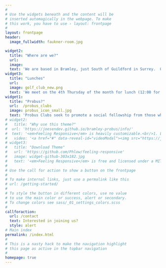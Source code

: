 ```yaml
---
#
# Use the widgets beneath and the content will be
# inserted automagically in the webpage. To make
# this work, you have to use › layout: frontpage
#
layout: frontpage
header:
  image_fullwidth: faukner-room.jpg

widget2:
  title: "Where are we?"
  url: 
  image: 
  text: 'We are based in Bramley, just South of Guildford in Surrey.  Our membership is predominantly from Bramley, Wonersh, Shamley Green, Shalford, and Grafham; although some members come from much further afield.  '
widget3:
  title: "Lunches"
  url: 
  image: golf_club_new.png
  text: 'We meet on the 4th Thursday of the month for lunch (12:00 for 12:30) at <a href="https://www.bramleygolfclub.co.uk/">Bramley Golf Club</a>.   In the winter months the lunch is followed by a speaker.<br><br>Some lunches (e.g. summer BBQ and Christmas) are deemed to be special in that members are actively encouraged to invite a partner and/or guest'
widget1:
  title: "Probus?"
  url:  /probus_clubs
  image: probus_icon_small.jpg
  text: 'Probus Clubs seek to promote a social fellowship from those who are semi or fully retired from business or professional careers.'
# widget2:
#   title: "Why use this theme?"
#  url: 'https://joesendev.github.io/bramley-probus/info/'
#  text: '<em>Feeling Responsive</em> is heavily customizable.<br/>1. Language-Support :)<br/>2. Optimized for speed and it&#39;s responsive.<br/>3. Built on <a href="http://foundation.zurb.com/">Foundation Framework</a>.<br/>4. Seven different # # Headers.<br/>5. Customizable navigation, footer,...'
#   video: '<a href="#" data-reveal-id="videoModal"><img src="https://joesendev.github.io/bramley-probus/images/start-video-feeling-responsive-302x182.jpg" width="302" height="182" alt=""/></a>'
# widget3:
#   title: "Download Theme"
#   url: 'https://github.com/Phlow/feeling-responsive'
#   image: widget-github-303x182.jpg
#   text: '<em>Feeling Responsive</em> is free and licensed under a MIT License. Make it your own and start building. The code is well-documented and explains you how it works.'
#
# Use the call for action to show a button on the frontpage
#
# To make internal links, just use a permalink like this
# url: /getting-started/
#
# To style the button in different colors, use no value
# to use the main color or success, alert or secondary.
# To change colors see sass/_01_settings_colors.scss
#
callforaction:  
  url: /contact
  text: Interested in joining us?
  style: alert
# Main index  
permalink: /index.html
#
# This is a nasty hack to make the navigation highlight
# this page as active in the topbar navigation
#
homepage: true
---
```

<script>/*
<div id="videoModal" class="reveal-modal large" data-reveal="">
   <div class="flex-video widescreen vimeo" style="display: block;">
    <iframe width="1280" height="720" src="https://www.youtube.com/embed/3b5zCFSmVvU" frameborder="0" allowfullscreen></iframe>
  </div>
  <a class="close-reveal-modal">&#215;</a>
</div>
*/</script>